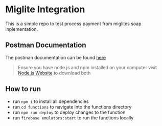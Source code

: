 # Miglite Integration
This is a simple repo to test process payment from miglites soap inplementation.

## Postman Documentation
The postman documentation can be found [here](https://documenter.getpostman.com/view/1425723/UV5UkzNA)

> Ensure you have node.js and npm installed on your computer visit [Node.js Website](https://nodejs.org) to download both

## How to run 
- run `npm i` to install all dependencies
- run `cd functions` to navigate into the functions directory
- run `npm run deploy` to deploy changes to the function
- run `firebase emulators:start` to run the functions locally